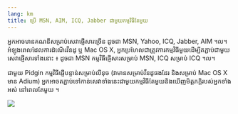 ```yaml
---
lang: km
title: ប្រើ MSN, AIM, ICQ, Jabber ជាមួយ​កម្ម​វិធី​តែមួយ​
---
```


អ្នក​អាច​មានគណនីសម្រាប់សេវា​​ផ្ញើសារ​ច្រើន​ ដូច​ជា 
MSN, Yahoo, ICQ, Jabber, AIM ។ល។ អំឡុង​ពេល​ដែល​ការ​ដំណើរ​វីនដូ ឬ​ Mac OS X, 
អ្នក​ប្រហែល​ជា​ត្រូវការ​កម្មវិធី​មួយ​ដើម្បី​តភ្ជាប់​ជា​មួយ​សេវា​ផ្ញើ​សារ​ទាំង​នោះ​ ៖​ ដូច​ជា MSN 
កម្មវិធី​ផ្ញើសារ​​សម្រាប់​ MSN, ICQ សម្រាប់​ ICQ ។ល។

ជាមួយ​ Pidgin កម្មវិធី​ផ្ញើ​បន្ទាន់​សម្រាប់​លីនុច (វា​មាន​សម្រាប់​វីនដូ​​ផងដែរ និង​សម្រាប់​ Mac OS X មាន Adium)
​អ្នក​អាច​តភ្ជាប់​ទៅ​កាន់​សេវា​ទាំង​នេះ​​​​ជា​មួយ​កម្មវិធីតែមួយ​​ និង​ឃើញ​មិត្តភក្តិរបស់​អ្នកទាំងអស់
នៅ​ពេល​តែ​មួយ​ ។

<img src="Images/gaim_im_services.png" />

  
